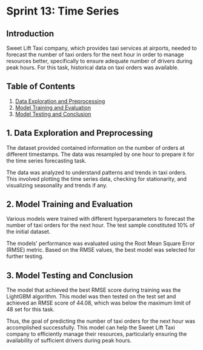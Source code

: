 # Sprint 13: Time Series 

## Introduction

Sweet Lift Taxi company, which provides taxi services at airports, needed to forecast the number of taxi orders for the next hour in order to manage resources better, specifically to ensure adequate number of drivers during peak hours. For this task, historical data on taxi orders was available. 

## Table of Contents

1. [Data Exploration and Preprocessing](#data-exploration)
2. [Model Training and Evaluation](#model-training)
3. [Model Testing and Conclusion](#model-testing)

<a name="data-exploration"></a>
## 1. Data Exploration and Preprocessing

The dataset provided contained information on the number of orders at different timestamps. The data was resampled by one hour to prepare it for the time series forecasting task.

The data was analyzed to understand patterns and trends in taxi orders. This involved plotting the time series data, checking for stationarity, and visualizing seasonality and trends if any. 

<a name="model-training"></a>
## 2. Model Training and Evaluation

Various models were trained with different hyperparameters to forecast the number of taxi orders for the next hour. The test sample constituted 10% of the initial dataset. 

The models' performance was evaluated using the Root Mean Square Error (RMSE) metric. Based on the RMSE values, the best model was selected for further testing.

<a name="model-testing"></a>
## 3. Model Testing and Conclusion

The model that achieved the best RMSE score during training was the LightGBM algorithm. This model was then tested on the test set and achieved an RMSE score of 44.08, which was below the maximum limit of 48 set for this task.

Thus, the goal of predicting the number of taxi orders for the next hour was accomplished successfully. This model can help the Sweet Lift Taxi company to efficiently manage their resources, particularly ensuring the availability of sufficient drivers during peak hours.
